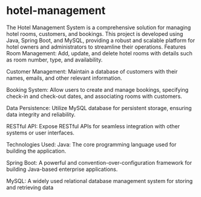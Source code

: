# hotel-management
The Hotel Management System is a comprehensive solution for managing hotel rooms, customers, and bookings. This project is developed using Java, Spring Boot, and MySQL, providing a robust and scalable platform for hotel owners and administrators to streamline their operations.
Features
Room Management: Add, update, and delete hotel rooms with details such as room number, type, and availability.

Customer Management: Maintain a database of customers with their names, emails, and other relevant information.

Booking System: Allow users to create and manage bookings, specifying check-in and check-out dates, and associating rooms with customers.

Data Persistence: Utilize MySQL database for persistent storage, ensuring data integrity and reliability.

RESTful API: Expose RESTful APIs for seamless integration with other systems or user interfaces.

Technologies Used:
Java: The core programming language used for building the application.

Spring Boot: A powerful and convention-over-configuration framework for building Java-based enterprise applications.

MySQL: A widely used relational database management system for storing and retrieving data
